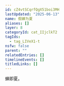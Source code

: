 ```yaml
---
id: cZ4vtSCqrfQgX51boi3MH
lastUpdated: "2025-06-13"
name: 假蝉为夏
aliases: []
layer: 8
categoryId: cat_IIjclkT2
tagIds:
  - tag_LIVeX1-t
nsfw: false
parent: ""
relatedEntries: []
timelineEvents: []
titledLinks: []
---
```


蝉即夏。